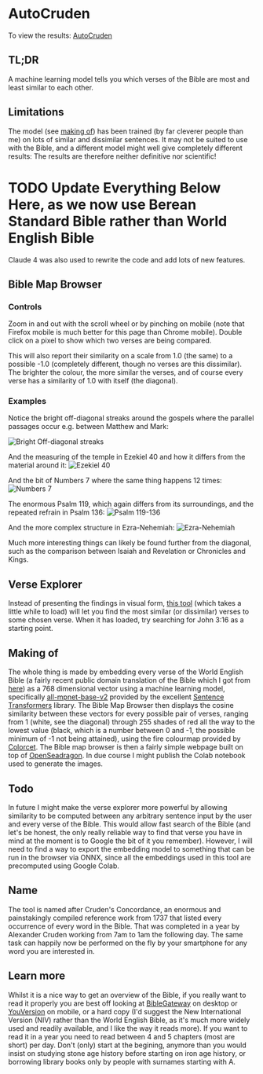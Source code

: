 # AutoCruden
To view the results: [AutoCruden](https://autocruden.com)

## TL;DR
A machine learning model tells you which verses of the Bible are most and least similar to each other.

## Limitations
The model (see [making of](#making-of)) has been trained (by far cleverer people than me) on lots of similar and dissimilar sentences. It may not be suited to use with the Bible, and a different model might well give completely different results: The results are therefore neither definitive nor scientific!

# TODO Update Everything Below Here, as we now use Berean Standard Bible rather than World English Bible
Claude 4 was also used to rewrite the code and add lots of new features.

## Bible Map Browser
### Controls
Zoom in and out with the scroll wheel or by pinching on mobile (note that Firefox mobile is much better for this page than Chrome mobile). Double click on a pixel to show which two verses are being compared.

This will also report their similarity on a scale from 1.0 (the same) to a possible -1.0 (completely different, though no verses are this dissimilar). The brighter the colour, the more similar the verses, and of course every verse has a similarity of 1.0 with itself (the diagonal).

### Examples
Notice the bright off-diagonal streaks around the gospels where the parallel passages occur e.g. between Matthew and Mark:

![Bright Off-diagonal streaks](media/Synoptic_Parallels.png)

And the measuring of the temple in Ezekiel 40 and how it differs from the material around it:
![Ezekiel 40](media/Ezekiel40.png)

And the bit of Numbers 7 where the same thing happens 12 times:
![Numbers 7](media/Numbers7.png)

The enormous Psalm 119, which again differs from its surroundings, and the repeated refrain in Psalm 136:
![Psalm 119-136](media/Psalm119_138.png)

And the more complex structure in Ezra-Nehemiah:
![Ezra-Nehemiah](media/EzraNehemiah.png)

Much more interesting things can likely be found further from the diagonal, such as the comparison between Isaiah and Revelation or Chronicles and Kings.

## Verse Explorer
Instead of presenting the findings in visual form, [this tool](http://www.autocruden.com/explorer.html) (which takes a little while to load) will let you find the most similar (or dissimilar) verses to some chosen verse. When it has loaded, try searching for John 3:16 as a starting point.

## Making of
The whole thing is made by embedding every verse of the World English Bible (a fairly recent public domain translation of the Bible which I got from [here](https://biblehub.net/)) as a 768 dimensional vector using a machine learning model, specifically [all-mpnet-base-v2](https://huggingface.co/sentence-transformers/all-mpnet-base-v2) provided by the excellent [Sentence Transformers](https://www.sbert.net/) library. The Bible Map Browser then displays the cosine similarity between these vectors for every possible pair of verses, ranging from 1 (white, see the diagonal) through 255 shades of red all the way to the lowest value (black, which is a number between 0 and -1, the possible minimum of -1 not being attained), using the fire colourmap provided by [Colorcet](https://colorcet.holoviz.org/). The Bible map browser is then a fairly simple webpage built on top of [OpenSeadragon](https://openseadragon.github.io/). In due course I might publish the Colab notebook used to generate the images.

## Todo
In future I might make the verse explorer more powerful by allowing similarity to be computed between any arbitrary sentence input by the user and every verse of the Bible. This would allow fast search of the Bible (and let's be honest, the only really reliable way to find that verse you have in mind at the moment is to Google the bit of it you remember). However, I will need to find a way to export the embedding model to something that can be run in the browser via ONNX, since all the embeddings used in this tool are precomputed using Google Colab.

## Name
The tool is named after Cruden's Concordance, an enormous and painstakingly compiled reference work from 1737 that listed every occurrence of every word in the Bible. That was completed in a year by Alexander Cruden working from 7am to 1am the following day. The same task can happily now be performed on the fly by your smartphone for any word you are interested in.

## Learn more
Whilst it is a nice way to get an overview of the Bible, if you really want to read it properly you are best off looking at [BibleGateway](https://www.biblegateway.com/) on desktop or [YouVersion](https://www.youversion.com/the-bible-app/) on mobile, or a hard copy (I'd suggest the New International Version (NIV) rather than the World English Bible, as it's much more widely used and readily available, and I like the way it reads more). If you want to read it in a year you need to read between 4 and 5 chapters (most are short) per day. Don't (only) start at the begining, anymore than you would insist on studying stone age history before starting on iron age history, or borrowing library books only by people with surnames starting with A.
